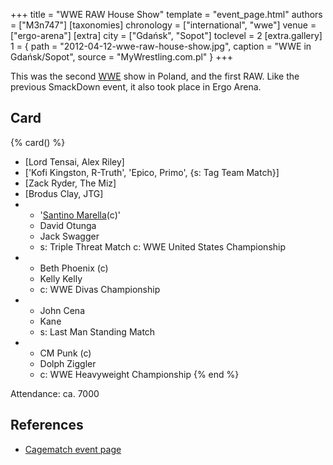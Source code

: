 +++
title = "WWE RAW House Show"
template = "event_page.html"
authors = ["M3n747"]
[taxonomies]
chronology = ["international", "wwe"]
venue = ["ergo-arena"]
[extra]
city = ["Gdańsk", "Sopot"]
toclevel = 2
[extra.gallery]
1 = { path = "2012-04-12-wwe-raw-house-show.jpg", caption = "WWE in Gdańsk/Sopot", source = "MyWrestling.com.pl" }
+++

This was the second [WWE](@/o/wwe.md) show in Poland, and the first RAW. Like the previous SmackDown event, it also took place in Ergo Arena.

## Card

{% card() %}
- [Lord Tensai, Alex Riley]
- ['Kofi Kingston, R-Truth', 'Epico, Primo', {s: Tag Team Match}]
- [Zack Ryder, The Miz]
- [Brodus Clay, JTG]
- - '[Santino Marella](@/w/santino.md)(c)'
  - David Otunga
  - Jack Swagger
  - s: Triple Threat Match
    c: WWE United States Championship
- - Beth Phoenix (c)
  - Kelly Kelly
  - c: WWE Divas Championship
- - John Cena
  - Kane
  - s: Last Man Standing Match
- - CM Punk (c)
  - Dolph Ziggler
  - c: WWE Heavyweight Championship
{% end %}

Attendance: ca. 7000

## References

* [Cagematch event page](https://www.cagematch.net/?id=1&nr=77247)
